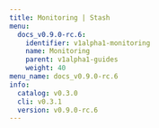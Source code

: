 ```yaml
---
title: Monitoring | Stash
menu:
  docs_v0.9.0-rc.6:
    identifier: v1alpha1-monitoring
    name: Monitoring
    parent: v1alpha1-guides
    weight: 40
menu_name: docs_v0.9.0-rc.6
info:
  catalog: v0.3.0
  cli: v0.3.1
  version: v0.9.0-rc.6
---
```


